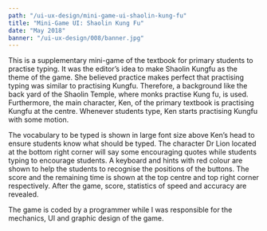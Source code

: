 ```yaml
---
path: "/ui-ux-design/mini-game-ui-shaolin-kung-fu"
title: "Mini-Game UI: Shaolin Kung Fu"
date: "May 2018"
banner: "/ui-ux-design/008/banner.jpg"
---
```


This is a supplementary mini-game of the textbook for primary students to practise typing. It was the editor’s idea to make Shaolin Kungfu as the theme of the game. She believed practice makes perfect that practising typing was similar to practising Kungfu. Therefore, a background like the back yard of the Shaolin Temple, where monks practise Kung fu,  is used. Furthermore, the main character, Ken, of the primary textbook is practising Kungfu at the centre. Whenever students type, Ken starts practising Kungfu with some motion.

The vocabulary to be typed is shown in large font size above Ken’s head to ensure students know what should be typed. The character Dr Lion located at the bottom right corner will say some encouraging quotes while students typing to encourage students. A keyboard and hints with red colour are shown to help the students to recognise the positions of the buttons. The score and the remaining time is shown at the top centre and top right corner respectively. After the game, score, statistics of speed and accuracy are revealed.

The game is coded by a programmer while I was responsible for the mechanics, UI and graphic design of the game.
